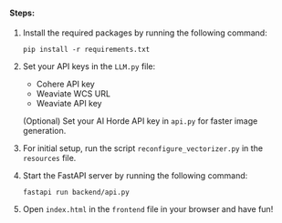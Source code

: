 #### Steps:

1. Install the required packages by running the following command:

   ```
   pip install -r requirements.txt
   ```

2. Set your API keys in the `LLM.py` file:
   - Cohere API key
   - Weaviate WCS URL
   - Weaviate API key

   (Optional) Set your AI Horde API key in `api.py` for faster image generation.

3. For initial setup, run the script `reconfigure_vectorizer.py` in the `resources` file.

4. Start the FastAPI server by running the following command:

   ```
   fastapi run backend/api.py
   ```

5. Open `index.html` in the `frontend` file in your browser and have fun!